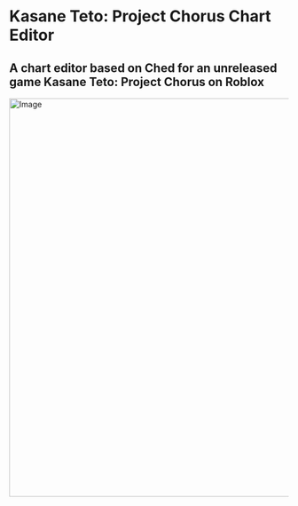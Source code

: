 # Kasane Teto: Project Chorus Chart Editor

## A chart editor based on Ched for an unreleased game Kasane Teto: Project Chorus on Roblox

<img width="1211" height="718" alt="Image" src="https://github.com/user-attachments/assets/e48eb836-d683-4fbf-a267-b8775d729de1" />
